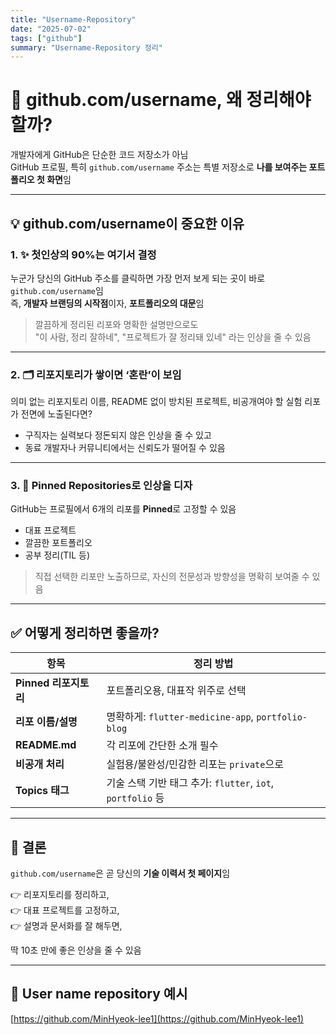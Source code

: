 ```yaml
---
title: "Username-Repository"
date: "2025-07-02"
tags: ["github"]
summary: "Username-Repository 정리"
---
```


# 🧭 github.com/username, 왜 정리해야 할까?

개발자에게 GitHub은 단순한 코드 저장소가 아님  
GitHub 프로필, 특히 `github.com/username` 주소는 특별 저장소로 **나를 보여주는 포트폴리오 첫 화면**임

---

## 💡 github.com/username이 중요한 이유

### 1. ✨ 첫인상의 90%는 여기서 결정

누군가 당신의 GitHub 주소를 클릭하면 가장 먼저 보게 되는 곳이 바로 `github.com/username`임  
즉, **개발자 브랜딩의 시작점**이자, **포트폴리오의 대문**임

> 깔끔하게 정리된 리포와 명확한 설명만으로도  
> "이 사람, 정리 잘하네", "프로젝트가 잘 정리돼 있네" 라는 인상을 줄 수 있음

---

### 2. 🗂️ 리포지토리가 쌓이면 ‘혼란’이 보임

의미 없는 리포지토리 이름, README 없이 방치된 프로젝트, 비공개여야 할 실험 리포가 전면에 노출된다면?

- 구직자는 실력보다 정돈되지 않은 인상을 줄 수 있고
- 동료 개발자나 커뮤니티에서는 신뢰도가 떨어질 수 있음

---

### 3. 📌 Pinned Repositories로 인상을 디자

GitHub는 프로필에서 6개의 리포를 **Pinned**로 고정할 수 있음

- 대표 프로젝트
- 깔끔한 포트폴리오
- 공부 정리(TIL 등)

> 직접 선택한 리포만 노출하므로, 자신의 전문성과 방향성을 명확히 보여줄 수 있음

---

## ✅ 어떻게 정리하면 좋을까?

| 항목                  | 정리 방법                                                  |
| --------------------- | ---------------------------------------------------------- |
| **Pinned 리포지토리** | 포트폴리오용, 대표작 위주로 선택                           |
| **리포 이름/설명**    | 명확하게: `flutter-medicine-app`, `portfolio-blog`         |
| **README.md**         | 각 리포에 간단한 소개 필수                                 |
| **비공개 처리**       | 실험용/불완성/민감한 리포는 `private`으로                  |
| **Topics 태그**       | 기술 스택 기반 태그 추가: `flutter`, `iot`, `portfolio` 등 |

---

## 🎯 결론

`github.com/username`은 곧 당신의 **기술 이력서 첫 페이지**임

👉 리포지토리를 정리하고,  
👉 대표 프로젝트를 고정하고,  
👉 설명과 문서화를 잘 해두면,

딱 10초 만에 좋은 인상을 줄 수 있음

---

## 📌 User name repository 예시

[https://github.com/MinHyeok-lee1](https://github.com/MinHyeok-lee1)
